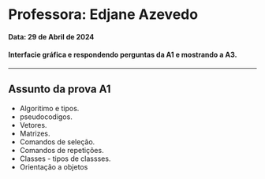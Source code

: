 # Professora: Edjane Azevedo
#### Data: 29 de Abril de 2024
#### Interfacie gráfica e respondendo perguntas da A1 e mostrando a A3.
__________

## Assunto da prova A1
* Algoritimo e tipos.
* pseudocodigos.
* Vetores.
* Matrizes.
* Comandos de seleção.
* Comandos de repetições.
* Classes - tipos de classses.
* Orientação a objetos 